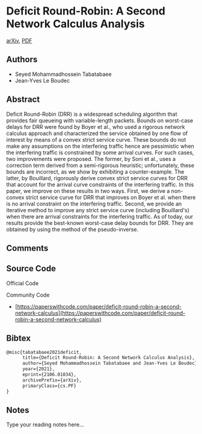 
# Deficit Round-Robin: A Second Network Calculus Analysis

[arXiv](https://arxiv.org/abs/2106.01034), [PDF](https://arxiv.org/pdf/2106.01034.pdf)

## Authors

- Seyed Mohammadhossein Tabatabaee
- Jean-Yves Le Boudec

## Abstract

Deficit Round-Robin (DRR) is a widespread scheduling algorithm that provides fair queueing with variable-length packets. Bounds on worst-case delays for DRR were found by Boyer et al., who used a rigorous network calculus approach and characterized the service obtained by one flow of interest by means of a convex strict service curve. These bounds do not make any assumptions on the interfering traffic hence are pessimistic when the interfering traffic is constrained by some arrival curves. For such cases, two improvements were proposed. The former, by Soni et al., uses a correction term derived from a semi-rigorous heuristic; unfortunately, these bounds are incorrect, as we show by exhibiting a counter-example. The latter, by Bouillard, rigorously derive convex strict service curves for DRR that account for the arrival curve constraints of the interfering traffic. In this paper, we improve on these results in two ways. First, we derive a non-convex strict service curve for DRR that improves on Boyer et al. when there is no arrival constraint on the interfering traffic. Second, we provide an iterative method to improve any strict service curve (including Bouillard's) when there are arrival constraints for the interfering traffic. As of today, our results provide the best-known worst-case delay bounds for DRR. They are obtained by using the method of the pseudo-inverse.

## Comments



## Source Code

Official Code



Community Code

- [https://paperswithcode.com/paper/deficit-round-robin-a-second-network-calculus](https://paperswithcode.com/paper/deficit-round-robin-a-second-network-calculus)

## Bibtex

```tex
@misc{tabatabaee2021deficit,
      title={Deficit Round-Robin: A Second Network Calculus Analysis}, 
      author={Seyed Mohammadhossein Tabatabaee and Jean-Yves Le Boudec},
      year={2021},
      eprint={2106.01034},
      archivePrefix={arXiv},
      primaryClass={cs.PF}
}
```

## Notes

Type your reading notes here...

